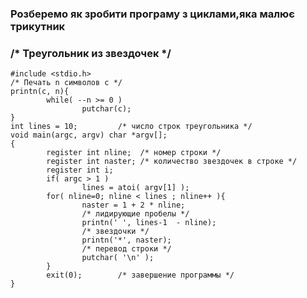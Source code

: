 ### Розберемо як зробити програму з циклами,яка малює трикутник
###  /* Треугольник из звездочек */
    #include <stdio.h>
    /* Печать n символов c */
    printn(c, n){
            while( --n >= 0 )
                    putchar(c);
    }
    int lines = 10;         /* число строк треугольника */
    void main(argc, argv) char *argv[];
    {
            register int nline;  /* номер строки */
            register int naster; /* количество звездочек в строке */
            register int i;
            if( argc > 1 )
                    lines = atoi( argv[1] );
            for( nline=0; nline < lines ; nline++ ){
                    naster = 1 + 2 * nline;
                    /* лидирующие пробелы */
                    printn(' ', lines-1  - nline);
                    /* звездочки */
                    printn('*', naster);
                    /* перевод строки */
                    putchar( '\n' );
            }
            exit(0);        /* завершение программы */
    }
